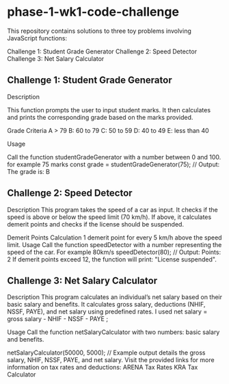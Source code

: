 # phase-1-wk1-code-challenge
This repository contains solutions to three toy problems involving JavaScript functions:

Challenge 1: Student Grade Generator
Challenge 2: Speed Detector
Challenge 3: Net Salary Calculator
## Challenge 1: Student Grade Generator
Description

This function prompts the user to input student marks. It then calculates and prints the corresponding grade based on the marks provided.

Grade Criteria
A > 79
B: 60 to 79
C: 50 to 59
D: 40 to 49
E: less than 40

Usage

Call the function studentGradeGenerator with a number between 0 and 100.
for example 75 marks
const grade = studentGradeGenerator(75);
// Output: The grade is: B

## Challenge 2: Speed Detector
Description
This program takes the speed of a car as input. It checks if the speed is above or below the speed limit (70 km/h). If above, it calculates demerit points and checks if the license should be suspended.

Demerit Points Calculation
1 demerit point for every 5 km/h above the speed limit.
Usage
Call the function speedDetector with a number representing the speed of the car.
For example 80km/s
speedDetector(80);
// Output: Points: 2
If demerit points exceed 12, the function will print: "License suspended".

## Challenge 3: Net Salary Calculator
Description
This program calculates an individual’s net salary based on their basic salary and benefits. It calculates gross salary, deductions (NHIF, NSSF, PAYE), and net salary using predefined rates.
I used net salary = gross salary - NHIF - NSSF - PAYE ;

Usage
Call the function netSalaryCalculator with two numbers: basic salary and benefits.

netSalaryCalculator(50000, 5000);
// Example output details the gross salary, NHIF, NSSF, PAYE, and net salary.
Visit the provided links for more information on tax rates and deductions:
ARENA Tax Rates
KRA Tax Calculator

